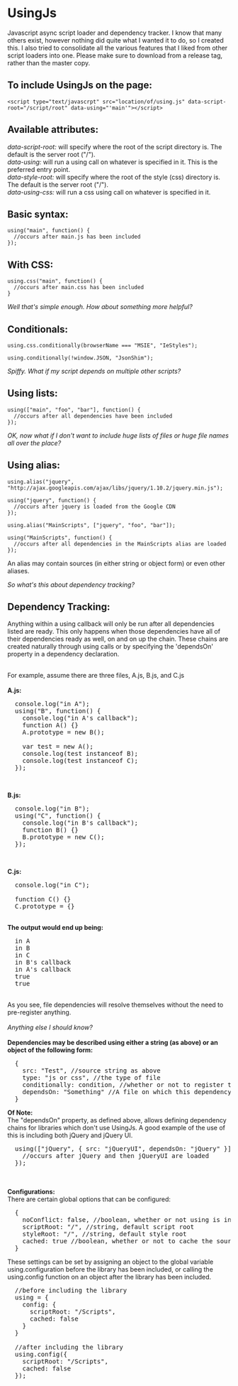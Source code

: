 UsingJs
=======

Javascript async script loader and dependency tracker. I know that many others exist, 
however nothing did quite what I wanted it to do, so I created this. I also tried to 
consolidate all the various features that I liked from other script loaders into one. 
Please make sure to download from a release tag, rather than the master copy.


To include UsingJs on the page:
-------------------------------

    <script type="text/javascrpt" src="location/of/using.js" data-script-root="/script/root" data-using="'main'"></script>


Available attributes:
---------------------

*data-script-root:* will specify where the root of the script directory is. The default is the server root ("/").  
*data-using:* will run a using call on whatever is specified in it. This is the preferred entry point.  
*data-style-root:* will specify where the root of the style (css) directory is. The default is the server root ("/").  
*data-using-css:* will run a css using call on whatever is specified in it.  


Basic syntax:
-------------

    using("main", function() {
      //occurs after main.js has been included
    });


With CSS:
---------

    using.css("main", function() {
      //occurs after main.css has been included
    }

<i>Well that's simple enough. How about something more helpful?</i><br/>


Conditionals:
-------------

    using.css.conditionally(browserName === "MSIE", "IeStyles");
    
    using.conditionally(!window.JSON, "JsonShim");


<i>Spiffy. What if my script depends on multiple other scripts?</i>


Using lists:
------------

    using(["main", "foo", "bar"], function() {
      //occurs after all dependencies have been included
    });


<i>OK, now what if I don't want to include huge lists of files or huge file names all over the place?</i>


Using alias:
------------

    using.alias("jquery", "http://ajax.googleapis.com/ajax/libs/jquery/1.10.2/jquery.min.js");
    
    using("jquery", function() {
      //occurs after jquery is loaded from the Google CDN
    });
    
    using.alias("MainScripts", ["jquery", "foo", "bar"]);
    
    using("MainScripts", function() {
      //occurs after all dependencies in the MainScripts alias are loaded
    });

An alias may contain sources (in either string or object form) or even other aliases.

<i>So what's this about dependency tracking?</i>


Dependency Tracking:
--------------------
Anything within a using callback will only be run after all dependencies listed are ready. This only happens when those dependencies have all of their dependencies ready as well, on and on up the chain. These chains are created naturally through using calls or by specifying the 'dependsOn' property in a dependency declaration. <br/><br/>

For example, assume there are three files, A.js, B.js, and C.js<br/><br/>
<b>A.js:</b>
<pre>
  console.log("in A");
  using("B", function() {
    console.log("in A's callback");
    function A() {}
    A.prototype = new B();
    
    var test = new A();
    console.log(test instanceof B);
    console.log(test instanceof C);
  });
</pre>
<br/>

<b>B.js:</b>
<pre>
  console.log("in B");
  using("C", function() {
    console.log("in B's callback");
    function B() {}
    B.prototype = new C();
  });
</pre>
<br/>

<b>C.js:</b>
<pre>
  console.log("in C");
  
  function C() {}
  C.prototype = {}
</pre>
<br/>
<b>The output would end up being:</b>
<pre>
  in A
  in B
  in C
  in B's callback
  in A's callback
  true
  true
</pre>
<br/>
As you see, file dependencies will resolve themselves without the need to pre-register anything.
<br/><br/>
<i>Anything else I should know?</i><br/>
<br/>
<b>Dependencies may be described using either a string (as above) or an object of the following form:</b>
<pre>
  {
    src: "Test", //source string as above                                  (string, required)
    type: "js or css", //the type of file                                  (string, optional)
    conditionally: condition, //whether or not to register this dependency (boolean, optional)
    dependsOn: "Something" //A file on which this dependency is dependant  (string or dependency, optional)
  }
</pre>

<b>Of Note:</b><br/>
The "dependsOn" property, as defined above, allows defining dependency chains for libraries which don't 
use UsingJs. A good example of the use of this is including both jQuery and jQuery UI.
<pre>
  using(["jQuery", { src: "jQueryUI", dependsOn: "jQuery" }], function() {
    //occurs after jQuery and then jQueryUI are loaded
  });
</pre>
<br/><br/>
<b>Configurations:</b><br/>
There are certain global options that can be configured:
<pre>
  {
    noConflict: false, //boolean, whether or not using is inserted into the global scope
    scriptRoot: "/", //string, default script root
    styleRoot: "/", //string, default style root
    cached: true //boolean, whether or not to cache the source files
  }
</pre>
These settings can be set by assigning an object to the global variable using.configuration before 
the library has been included, or calling the using.config function on an object after the library 
has been included.
<pre>
  //before including the library
  using = {
    config: {
      scriptRoot: "/Scripts",
      cached: false
    }
  }
  
  //after including the library
  using.config({
    scriptRoot: "/Scripts",
    cached: false
  });
</pre>

